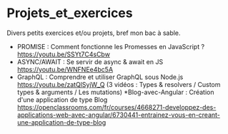 # Projets_et_exercices
Divers petits exercices et/ou projets, bref mon bac à sable.
  * PROMISE : Comment fonctionne les Promesses en JavaScript ? https://youtu.be/SSYt7C4sCbw
  * ASYNC/AWAIT : Se servir de async & await en JS https://youtu.be/WNFNEe4bc5A
  * GraphQL : Comprendre et utiliser GraphQL sous Node.js https://youtu.be/zatQlSyjW_Q 
              (3 vidéos : Types & resolvers / Custom types & arguments / Les mutations)
  *Blog-avec-Angular : Création d'une application de type Blog 
  https://openclassrooms.com/fr/courses/4668271-developpez-des-applications-web-avec-angular/6730441-entrainez-vous-en-creant-une-application-de-type-blog
